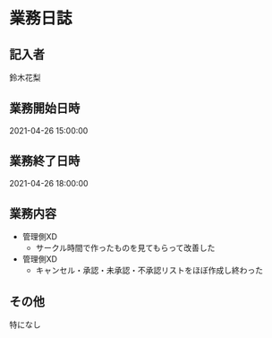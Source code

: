 # 業務日誌

## 記入者

鈴木花梨

## 業務開始日時

2021-04-26 15:00:00

## 業務終了日時

2021-04-26 18:00:00

## 業務内容

- 管理側XD
	- サークル時間で作ったものを見てもらって改善した
- 管理側XD
	- キャンセル・承認・未承認・不承認リストをほぼ作成し終わった

## その他

特になし